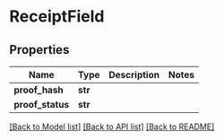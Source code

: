 # ReceiptField

## Properties
Name | Type | Description | Notes
------------ | ------------- | ------------- | -------------
**proof_hash** | **str** |  | 
**proof_status** | **str** |  | 

[[Back to Model list]](../README.md#documentation-for-models) [[Back to API list]](../README.md#documentation-for-api-endpoints) [[Back to README]](../README.md)



